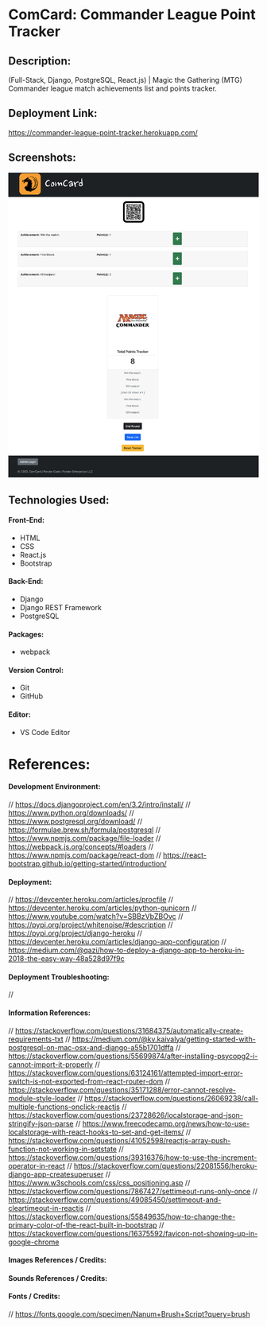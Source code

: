 # ComCard: Commander League Point Tracker


## Description:
(Full-Stack, Django, PostgreSQL, React.js) | Magic the Gathering (MTG) Commander league match achievements list and points tracker.

## Deployment Link:
https://commander-league-point-tracker.herokuapp.com/

## Screenshots:
<!-- ![Screenshot](/01.png) -->
![Screenshot](2.png)
<!-- ![Screenshot](/03.png) -->

## Technologies Used:
#### Front-End:
- HTML
- CSS
- React.js
- Bootstrap
#### Back-End:
- Django
- Django REST Framework
- PostgreSQL
#### Packages:
- webpack
#### Version Control:
- Git
- GitHub
#### Editor:
- VS Code Editor

# References:
#### Development Environment:
// https://docs.djangoproject.com/en/3.2/intro/install/
// https://www.python.org/downloads/
// https://www.postgresql.org/download/
// https://formulae.brew.sh/formula/postgresql
// https://www.npmjs.com/package/file-loader
// https://webpack.js.org/concepts/#loaders
// https://www.npmjs.com/package/react-dom
// https://react-bootstrap.github.io/getting-started/introduction/
#### Deployment:
// https://devcenter.heroku.com/articles/procfile
// https://devcenter.heroku.com/articles/python-gunicorn
// https://www.youtube.com/watch?v=SBBzVbZBOvc
// https://pypi.org/project/whitenoise/#description
// https://pypi.org/project/django-heroku
// https://devcenter.heroku.com/articles/django-app-configuration
// https://medium.com/@qazi/how-to-deploy-a-django-app-to-heroku-in-2018-the-easy-way-48a528d97f9c
#### Deployment Troubleshooting:
// 
#### Information References:
// https://stackoverflow.com/questions/31684375/automatically-create-requirements-txt
// https://medium.com/@kv.kaivalya/getting-started-with-postgresql-on-mac-osx-and-django-a55b1701dffa
// https://stackoverflow.com/questions/55699874/after-installing-psycopg2-i-cannot-import-it-properly
// https://stackoverflow.com/questions/63124161/attempted-import-error-switch-is-not-exported-from-react-router-dom
// https://stackoverflow.com/questions/35171288/error-cannot-resolve-module-style-loader
// https://stackoverflow.com/questions/26069238/call-multiple-functions-onclick-reactjs
// https://stackoverflow.com/questions/23728626/localstorage-and-json-stringify-json-parse
// https://www.freecodecamp.org/news/how-to-use-localstorage-with-react-hooks-to-set-and-get-items/
// https://stackoverflow.com/questions/41052598/reactjs-array-push-function-not-working-in-setstate
// https://stackoverflow.com/questions/39316376/how-to-use-the-increment-operator-in-react
// https://stackoverflow.com/questions/22081556/heroku-django-app-createsuperuser
// https://www.w3schools.com/css/css_positioning.asp
// https://stackoverflow.com/questions/7867427/settimeout-runs-only-once
// https://stackoverflow.com/questions/49085450/settimeout-and-cleartimeout-in-reactjs
// https://stackoverflow.com/questions/55849635/how-to-change-the-primary-color-of-the-react-built-in-bootstrap
// https://stackoverflow.com/questions/16375592/favicon-not-showing-up-in-google-chrome
#### Images References / Credits:
#### Sounds References / Credits:
#### Fonts / Credits:
// https://fonts.google.com/specimen/Nanum+Brush+Script?query=brush
